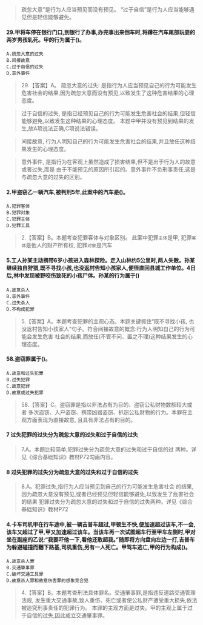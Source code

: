 
>   疏忽大意”是行为人应当预见而没有预见。
>   “过于自信”是行为人应当能够遇见但是轻信能够避免。

#### 29.甲将车停在银行门口,到银行了办事,办完事出来倒车时,将蹲在汽车尾部玩耍的两岁男孩轧死。甲的行为属于()。
    A.疏忽大意的过失
    B.间接故意
    C.过于自信的过失
    D.意外事件
>   29.【答案】A。
>   疏忽大意的过失:
        是指行为人应当预见自己的行为可能发生危害社会的结果,因为疏忽大意而没有预见,以致发生了这种危害结果的心理态度。
        
>   过于自信的过失,
        是指已经预见自己的行为可能发生危害社会的结果,但轻信能够避免,以致发生这种结果的心理态度。
    本题中甲并没有预见到结果的发生,故A项说法正确,C项说法错误。
    
>   间接故意,
        行为人明知自己的行为可能发生危害社会的结果,并且放任这种结果发生的心理态度。
        
>   意外事件,
        是指行为在客观上虽然造成了损害结果,但不是出于行为人的故意或者过失,而是
    由于不能预见的原因所引起的。意外事件不负刑事责任,这是与疏忽大意的过失的区别。

#### 2.甲盗窃乙一辆汽车,被判刑5年,此案中的汽车是()。
    A.犯罪客体
    B.犯罪对象
    C.犯罪主体
    D.犯罪工具

>   2.【答案】B。本题考查犯罪客体与对象区别。
    此案中犯罪`主体`是甲,
    犯罪`客体`是他人的财产所有权,
    犯罪`对象`是汽车    

#### 5.工人孙某主动携带6岁小孩进入森林探险。走入山林约5公里时,两人失散。孙某继续独自狩猎,既不寻找小孩,也没返村告知小孩家人,便径直回县城工作单位。4日后,林中发现被野咬伤致死的小孩尸体。孙某的行为属于()
    A.故意杀人
    B.意外事件
    C.过失杀人
    D.不构成犯罪
>   5.【答案】A。本题考查犯罪的主观心态。本题关键抓住“既不寻找小孩,
    也没返村告知小孩家人”句子。符合间接故意的概念:行为人明知自己的行为可能会发生危害
    社会的结果,而放任(不管不问、置之不理)这种结果发生的心理态度。
    
#### 58.盗窃罪属于()。
    A.故意和过失犯罪
    B.过失犯罪
    C.故意犯罪
    D.故意或过失犯罪
>   58.【答案】C。盗窃罪是指以非法占有为目的、盗窃公私财物数额较大或者
多次盗窃、入户盗窃、携带凶器盗窃、扒窃公私财物的行为。本罪在主观方面表现为直接故意,
且具有非法占有的目的。

#### 7 过失犯罪的过失分为疏忽大意的过失和过于自信的过失
>   7.A。本题比较简单,犯罪过失分为疏忽大意的过失和过于自信的过
    两种。详见《综合基础知识》教材P72勾画内容。

#### 8 过失犯罪的过失分为疏忽大意的过失和过于自信的过失
>   8.A。犯罪过失,指行为人应当预见到自己的行为可能发生危害社会
    的结果,因为疏忽大意没有预见,或者已经预见但轻信能够避免,以致发生了危害社会的结果
    犯罪过失分为疏忽大意的过失和过于自信的过失两种。详见《综合基础知识》教材P72

#### 4.卡车司机甲在行车途中,被一辆吉普车超过,甲顿生不快,便加速超过该车,不一会,该车又超过了甲,甲又加速超过该车。当该车再一次试图超车行至甲车左侧时,甲对坐在副座的乙说:“我要吓他一下,看他还敢超我。”随即将方向盘向左边一打,吉普车为躲避碰撞而翻下路基,司机重伤,另有一人死亡。甲驾车逃亡,甲的行为构成()。
    A.故意杀人罪
    B.交通肇事罪
    C.破坏交通工具罪
    D.故意杀人罪和故意伤害罪的想象竞合犯
>   4.【答案】B。本题考查刑法具体罪名。交通肇事罪,是指违反道路交通管理法规,
    发生重大交通事故,致人重伤、死亡或者使公私财产遭受重大损失,依法被追究刑事责任的犯罪行为。
    本罪的主观方面是过失。甲的主观上属于过于自信的过失,因此成立交通肇事罪。

















    